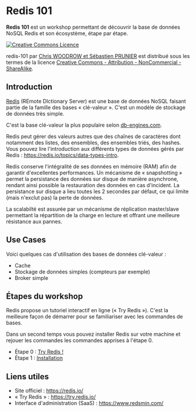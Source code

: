 # Redis 101

**Redis 101** est un workshop permettant de découvrir la base de données NoSQL Redis et son écosystème, étape par étape.

<a rel="license" href="http://creativecommons.org/licenses/by-nc-sa/4.0/"><img alt="Creative Commons Licence" style="border-width:0" src="https://i.creativecommons.org/l/by-nc-sa/4.0/88x31.png" /></a>

<span xmlns:dct="http://purl.org/dc/terms/" property="dct:title">redis-101</span> par <a xmlns:cc="http://creativecommons.org/ns#" href="https://github.com/nosql-bootcamp/redis-101" property="cc:attributionName" rel="cc:attributionURL">Chris WOODROW et Sébastien PRUNIER</a> est distribué sous les termes de la licence <a rel="license" href="http://creativecommons.org/licenses/by-nc-sa/4.0/">Creative Commons - Attribution - NonCommercial - ShareAlike</a>.

## Introduction

[Redis](https://redis.io/) (REmote DIctionary Server) est une base de données NoSQL faisant partie de la famille des bases « clé-valeur ». C'est un modèle de stockage de données très simple.

C'est la base clé-valeur la plus populaire selon [db-engines.com](http://db-engines.com/en/ranking).

Redis peut gérer des valeurs autres que des chaînes de caractères dont notamment des listes, des ensembles, des ensembles triés, des hashes. Vous pouvez lire l'introduction aux différents types de données gérés par Redis : https://redis.io/topics/data-types-intro.

Redis conserve l'intégralité de ses données en mémoire (RAM) afin de garantir d'excellentes performances. Un mécanisme de « snapshotting » permet la persistance des données sur disque de manière asynchrone, rendant ainsi possible la restauration des données en cas d'incident. La persistance sur disque a lieu toutes les 2 secondes par défaut, ce qui limite (mais n'exclut pas) la perte de données.

La scalabilté est assurée par un mécanisme de réplication master/slave permettant la répartition de la charge en lecture et offrant une meilleure résistance aux pannes.

## Use Cases

Voici quelques cas d'utilisation des bases de données clé-valeur :

* Cache
* Stockage de données simples (compteurs par exemple)
* Broker simple

## Étapes du workshop

Redis propose un tutoriel interactif en ligne (« Try Redis »). C'est la meilleure façon de démarrer pour se familiariser avec les commandes de bases.

Dans un second temps vous pouvez installer Redis sur votre machine et rejouer les commandes les commandes apprises à l'étape 0.

* Étape 0 : [Try Redis !](https://redis.io/)
* Étape 1 : [Installation](./instructions/step-1.md)

## Liens utiles

* Site officiel : https://redis.io/
* « Try Redis » : https://try.redis.io/
* Interface d'administration (SaaS) : https://www.redsmin.com/

